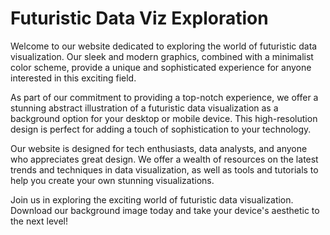 <!--font:Poppins-->

# Futuristic Data Viz Exploration

Welcome to our website dedicated to exploring the world of futuristic data visualization. Our sleek and modern graphics, combined with a minimalist color scheme, provide a unique and sophisticated experience for anyone interested in this exciting field.

As part of our commitment to providing a top-notch experience, we offer a stunning abstract illustration of a futuristic data visualization as a background option for your desktop or mobile device. This high-resolution design is perfect for adding a touch of sophistication to your technology.

Our website is designed for tech enthusiasts, data analysts, and anyone who appreciates great design. We offer a wealth of resources on the latest trends and techniques in data visualization, as well as tools and tutorials to help you create your own stunning visualizations.

Join us in exploring the exciting world of futuristic data visualization. Download our background image today and take your device's aesthetic to the next level!

<!--

Write me markdown content of website with wallpaper:

"A wallpaper featuring an abstract illustration of a futuristic data visualization, with sleek and modern graphics and a minimalist color scheme."

The header of the page should not be copy of the text but rather a real content of the website which is using this wallpaper.


---


# Futuristic Data Visualization Wallpaper

This wallpaper features an abstract illustration of a futuristic data visualization, with sleek and modern graphics and a minimalist color scheme. The design is perfect for anyone who wants to add a touch of sophistication to their desktop or mobile device.

The wallpaper is available in high resolution, ensuring that every detail of the design is crisp and clear. It can be easily downloaded and set as your background image, allowing you to enjoy its beauty every time you use your device.

Whether you're a tech enthusiast, a data analyst, or simply someone who appreciates great design, this wallpaper is sure to impress. Download it today and take your device's aesthetic to the next level!


---


Heading should not include word "wallpaper". The website should not be about the wallpaper itself, wallpaper is just a related background, rewrite whole content.


---


# Welcome to the World of Futuristic Data Visualization

Our website is dedicated to exploring the cutting-edge world of data visualization. Our sleek and modern graphics, combined with a minimalist color scheme, provide a unique and sophisticated experience for anyone interested in this exciting field.

As part of our commitment to providing a top-notch experience, we offer a stunning abstract illustration of a futuristic data visualization as a background option for your desktop or mobile device. This high-resolution design is perfect for adding a touch of sophistication to your technology.

Our website is designed for tech enthusiasts, data analysts, and anyone who appreciates great design. We offer a wealth of resources on the latest trends and techniques in data visualization, as well as tools and tutorials to help you create your own stunning visualizations.

Join us in exploring the exciting world of futuristic data visualization. Download our background image today and take your device's aesthetic to the next level!


---


Heading is too long, rewrite whole content.


---


# Discover the World of Futuristic Data Visualization

Welcome to our website dedicated to exploring the cutting-edge world of data visualization. Our sleek and modern graphics, combined with a minimalist color scheme, provide a unique and sophisticated experience for anyone interested in this exciting field.

As part of our commitment to providing a top-notch experience, we offer a stunning abstract illustration of a futuristic data visualization as a background option for your desktop or mobile device. This high-resolution design is perfect for adding a touch of sophistication to your technology.

Our website is designed for tech enthusiasts, data analysts, and anyone who appreciates great design. We offer a wealth of resources on the latest trends and techniques in data visualization, as well as tools and tutorials to help you create your own stunning visualizations.

Join us in discovering the exciting world of futuristic data visualization. Download our background image today and take your device's aesthetic to the next level!


---


Heading is too long, rewrite whole content.


---


# Explore Futuristic Data Visualization

Welcome to our website dedicated to exploring the world of futuristic data visualization. Our sleek and modern graphics, combined with a minimalist color scheme, provide a unique and sophisticated experience for anyone interested in this exciting field.

As part of our commitment to providing a top-notch experience, we offer a stunning abstract illustration of a futuristic data visualization as a background option for your desktop or mobile device. This high-resolution design is perfect for adding a touch of sophistication to your technology.

Our website is designed for tech enthusiasts, data analysts, and anyone who appreciates great design. We offer a wealth of resources on the latest trends and techniques in data visualization, as well as tools and tutorials to help you create your own stunning visualizations.

Join us in exploring the exciting world of futuristic data visualization. Download our background image today and take your device's aesthetic to the next level!


---


Write me a Google font which is best fitting for the website.

Pick from the list:
- Montserrat
- Lobster
- Lato
- Inter
- Poppins
- Open Sans
- Orbitron
- Barlow Condensed
- Raleway
- Roboto
- Great Vibes
- Exo 2
- Alegreya
- Playfair Display
- IBM Plex Sans
- Dancing Script
- Futura


Write just the font name nothing else.


---


Poppins

-->
